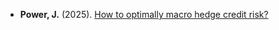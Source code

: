 - <strong>Power, J.</strong> (2025). <a href="view_paper.html" target="_blank">How to optimally macro hedge credit risk?</a>
